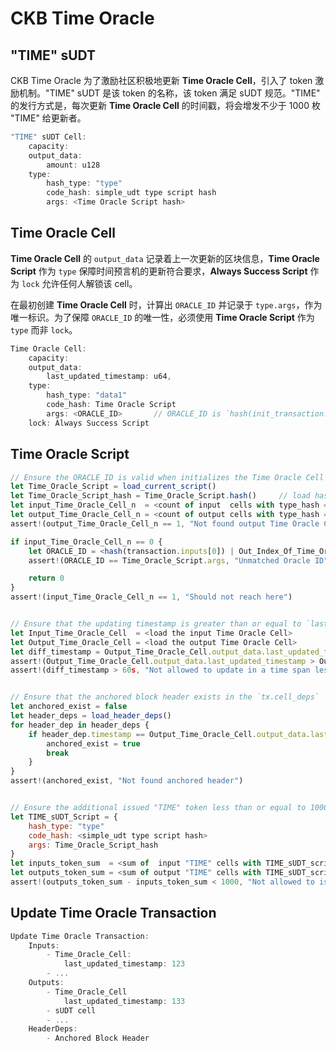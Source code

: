 # CKB Time Oracle

## "TIME" sUDT

CKB Time Oracle 为了激励社区积极地更新 **Time Oracle Cell**，引入了 token 激励机制。"TIME" sUDT 是该 token 的名称，该 token 满足 sUDT 规范。"TIME" 的发行方式是，每次更新 **Time Oracle Cell** 的时间戳，将会增发不少于 1000 枚 "TIME" 给更新者。

```js
"TIME" sUDT Cell:
    capacity:
    output_data:
        amount: u128
    type:
        hash_type: "type"
        code_hash: simple_udt type script hash
        args: <Time Oracle Script hash>
```

## Time Oracle Cell

**Time Oracle Cell** 的 `output_data` 记录着上一次更新的区块信息，**Time Oracle Script** 作为 `type` 保障时间预言机的更新符合要求，**Always Success Script** 作为 `lock` 允许任何人解锁该 cell。

在最初创建 **Time Oracle Cell** 时，计算出 `ORACLE_ID` 并记录于 `type.args`，作为唯一标识。为了保障 `ORACLE_ID` 的唯一性，必须使用 **Time Oracle Script** 作为 `type` 而非 `lock`。

```js
Time Oracle Cell:
    capacity:
    output_data:
        last_updated_timestamp: u64,
    type:
        hash_type: "data1"
        code_hash: Time Oracle Script
        args: <ORACLE_ID>       // ORACLE_ID is `hash(init_transaction.inputs[0]) | Out_Index_Of_Time_Oracle_Cell`
    lock: Always Success Script
```

## Time Oracle Script

```js
// Ensure the ORACLE_ID is valid when initializes the Time Oracle Cell
let Time_Oracle_Script = load_current_script()
let Time_Oracle_Script_hash = Time_Oracle_Script.hash()     // load hash of current script, already covered ORACLE_ID
let input_Time_Oracle_Cell_n  = <count of input  cells with type_hash == Time_Oracle_Script_hash>
let output_Time_Oracle_Cell_n = <count of output cells with type_hash == Time_Oracle_Script_hash>
assert!(output_Time_Oracle_Cell_n == 1, "Not found output Time Oracle Cell")

if input_Time_Oracle_Cell_n == 0 {
    let ORACLE_ID = <hash(transaction.inputs[0]) | Out_Index_Of_Time_Oracle_Cell>
    assert!(ORACLE_ID == Time_Oracle_Script.args, "Unmatched Oracle ID")

    return 0
}
assert!(input_Time_Oracle_Cell_n == 1, "Should not reach here")


// Ensure that the updating timestamp is greater than or equal to `last_updated_timestamp + 60s`.
let Input_Time_Oracle_Cell  = <load the input Time Oracle Cell>
let Output_Time_Oracle_Cell = <load the output Time Oracle Cell>
let diff_timestamp = Output_Time_Oracle_Cell.output_data.last_updated_timestamp - Output_Time_Oracle_Cell.output_data.last_updated_timestamp
assert!(Output_Time_Oracle_Cell.output_data.last_updated_timestamp > Output_Time_Oracle_Cell.output_data.last_updated_timestamp, "Not allowed to update to a lesser timestamp")
assert!(diff_timestamp > 60s, "Not allowed to update in a time span less than 60s")


// Ensure that the anchored block header exists in the `tx.cell_deps`
let anchored_exist = false
let header_deps = load_header_deps()
for header_dep in header_deps {
    if header_dep.timestamp == Output_Time_Oracle_Cell.output_data.last_updated_block_timestamp {
        anchored_exist = true
        break
    }
}
assert!(anchored_exist, "Not found anchored header")


// Ensure the additional issued "TIME" token less than or equal to 1000
let TIME_sUDT_Script = {
    hash_type: "type"
    code_hash: <simple_udt type script hash>
    args: Time_Oracle_Script_hash
}
let inputs_token_sum  = <sum of  input "TIME" cells with TIME_sUDT_script.hash()>
let outputs_token_sum = <sum of output "TIME" cells with TIME_sUDT_script.hash()>
assert!(outputs_token_sum - inputs_token_sum < 1000, "Not allowed to issue more than 1000 tokens")
```

## Update Time Oracle Transaction

```js
Update Time Oracle Transaction:
    Inputs:
        - Time_Oracle_Cell:
            last_updated_timestamp: 123
        - ...
    Outputs:
        - Time_Oracle_Cell
            last_updated_timestamp: 133
        - sUDT cell
        - ...
    HeaderDeps:
        - Anchored Block Header
```
